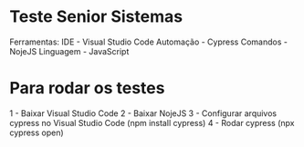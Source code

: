 # Teste Senior Sistemas

Ferramentas:
IDE - Visual Studio Code
Automação - Cypress
Comandos - NojeJS
Linguagem - JavaScript

# Para rodar os testes

1 - Baixar Visual Studio Code
2 - Baixar NojeJS
3 - Configurar arquivos cypress no Visual Studio Code (npm install cypress)
4 - Rodar cypress (npx cypress open)